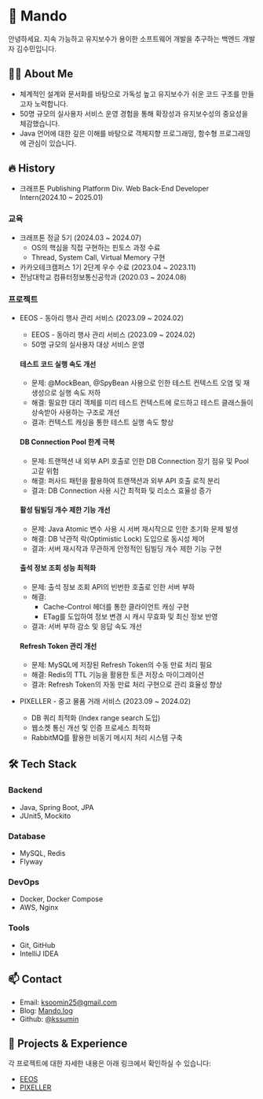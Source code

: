 # 🥟 Mando

안녕하세요. 지속 가능하고 유지보수가 용이한 소프트웨어 개발을 추구하는 백엔드 개발자 김수민입니다.

## 👩‍💻 About Me

* 체계적인 설계와 문서화를 바탕으로 가독성 높고 유지보수가 쉬운 코드 구조를 만들고자 노력합니다.
* 50명 규모의 실사용자 서비스 운영 경험을 통해 확장성과 유지보수성의 중요성을 체감했습니다.
* Java 언어에 대한 깊은 이해를 바탕으로 객체지향 프로그래밍, 함수형 프로그래밍에 관심이 있습니다.

## 🔥 History
* 크래프톤 Publishing Platform Div. Web Back-End Developer Intern(2024.10 ~ 2025.01)

### 교육
* 크래프톤 정글 5기 (2024.03 ~ 2024.07)
  * OS의 핵심을 직접 구현하는 핀토스 과정 수료
  * Thread, System Call, Virtual Memory 구현
* 카카오테크캠퍼스 1기 2단계 우수 수료 (2023.04 ~ 2023.11)
* 전남대학교 컴퓨터정보통신공학과 (2020.03 ~ 2024.08)

### 프로젝트
* EEOS - 동아리 행사 관리 서비스 (2023.09 ~ 2024.02)
  * EEOS - 동아리 행사 관리 서비스 (2023.09 ~ 2024.02)
  * 50명 규모의 실사용자 대상 서비스 운영
  
  #### 테스트 코드 실행 속도 개선
  * 문제: @MockBean, @SpyBean 사용으로 인한 테스트 컨텍스트 오염 및 재생성으로 실행 속도 저하
  * 해결: 필요한 대리 객체를 미리 테스트 컨텍스트에 로드하고 테스트 클래스들이 상속받아 사용하는 구조로 개선
  * 결과: 컨텍스트 캐싱을 통한 테스트 실행 속도 향상

  #### DB Connection Pool 한계 극복
  * 문제: 트랜잭션 내 외부 API 호출로 인한 DB Connection 장기 점유 및 Pool 고갈 위험
  * 해결: 퍼사드 패턴을 활용하여 트랜잭션과 외부 API 호출 로직 분리
  * 결과: DB Connection 사용 시간 최적화 및 리소스 효율성 증가

  #### 활성 팀빌딩 개수 제한 기능 개선
  * 문제: Java Atomic 변수 사용 시 서버 재시작으로 인한 초기화 문제 발생
  * 해결: DB 낙관적 락(Optimistic Lock) 도입으로 동시성 제어
  * 결과: 서버 재시작과 무관하게 안정적인 팀빌딩 개수 제한 기능 구현

  #### 출석 정보 조회 성능 최적화
  * 문제: 출석 정보 조회 API의 빈번한 호출로 인한 서버 부하
  * 해결: 
    * Cache-Control 헤더를 통한 클라이언트 캐싱 구현
    * ETag를 도입하여 정보 변경 시 캐시 무효화 및 최신 정보 반영
  * 결과: 서버 부하 감소 및 응답 속도 개선

  #### Refresh Token 관리 개선
  * 문제: MySQL에 저장된 Refresh Token의 수동 만료 처리 필요
  * 해결: Redis의 TTL 기능을 활용한 토큰 저장소 마이그레이션
  * 결과: Refresh Token의 자동 만료 처리 구현으로 관리 효율성 향상
* PIXELLER - 중고 물품 거래 서비스 (2023.09 ~ 2024.02)
  * DB 쿼리 최적화 (Index range search 도입)
  * 웹소켓 통신 개선 및 인증 프로세스 최적화
  * RabbitMQ를 활용한 비동기 메시지 처리 시스템 구축

## 🛠 Tech Stack

### Backend
* Java, Spring Boot, JPA
* JUnit5, Mockito

### Database
* MySQL, Redis
* Flyway

### DevOps
* Docker, Docker Compose
* AWS, Nginx

### Tools
* Git, GitHub
* IntelliJ IDEA

## 📫 Contact
* Email: ksoomin25@gmail.com
* Blog: [Mando.log](https://velog.io/@kssumin)
* Github: [@kssumin](https://github.com/kssumin)

## 📝 Projects & Experience

각 프로젝트에 대한 자세한 내용은 아래 링크에서 확인하실 수 있습니다:
* [EEOS](https://github.com/kssumin/EEOS-BE)
* [PIXELLER](https://github.com/Jungle-Team3-Olympus/pixeller)
